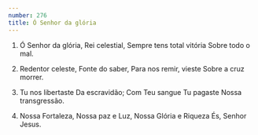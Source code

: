 ```yaml
---
number: 276
title: Ó Senhor da glória
---
```


1. Ó Senhor da glória,
  Rei celestial,
  Sempre tens total vitória
  Sobre todo o mal.

2. Redentor celeste,
  Fonte do saber,
  Para nos remir, vieste
  Sobre a cruz morrer.

3. Tu nos libertaste
  Da escravidão;
  Com Teu sangue Tu pagaste
  Nossa transgressão.

4. Nossa Fortaleza,
  Nossa paz e Luz,
  Nossa Glória e Riqueza
  És, Senhor Jesus.
